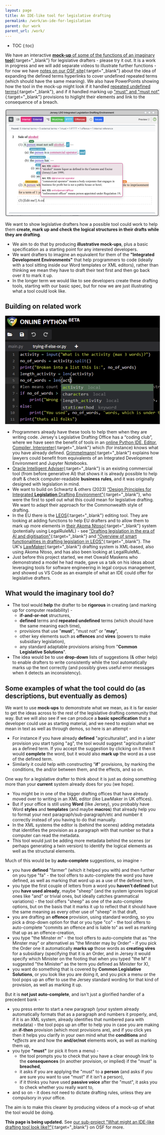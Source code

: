 ```yaml
---
layout: page
title: An IDE-like tool for legislative drafting
permalink: /work/an-ide-for-legislation
parent: Our work
parent_url: /work/
---
```


* TOC 
{:toc}

We have an interactive [**mock-up** of some of the functions of an imaginary **tool**](https://crlp-jerseyldo.github.io/ilde-mockup/){:target="_blank"} for legislative drafters - please try it out. It is a work in progress and we will add separate videos to illustrate further functions - for now we have [notes on our OSF site](https://osf.io/3qrx6){:target="_blank"} about the idea of expanding the defined terms hyperlinks to cover undefined repeated terms (which should have the same meaning). We also have PowerPoints showing how the tool in the mock-up might look if it handled [repeated undefined terms](https://osf.io/uzw5d){:target="_blank"}, and if it handled marking up ["must" and "must not"](https://osf.io/fc3js){:target="_blank"} provisions to higlight their elements and link to the consequence of a breach.

![A screenshot of the mock-up of a drafting tool](/images/ILDE-mockup-screenshot.png)

We want to show legislative drafters how a possible tool could work to help them **create, mark up and check the logical structures in their drafts while they are drafting**. 
* We aim to do that by producing **illustrative mock-ups**, plus a basic specification as a starting point for any interested developers.
* We want drafters to imagine an equivalent for them of the **"Integrated Development Environments"** that help programmers to code (ideally with a tool sitting inside our Word templates or XML editors), rather than thinking we mean they have to draft their text first and then go back over it to mark it up.
* In the longer term we would like to see developers create these drafting tools, starting with our basic spec, but for now we are just illustrating what a tool could look like.

## Building on related work

![A screenshot of a Python IDE offering help to a coder](/images/Python.png)

* Programmers already have these tools to help them when they are writing code. Jersey's Legislative Drafting Office has a “coding club”, where we have seen the benefit of tools in an [online Python IDE, Editor, Compiler, Interpreter](https://www.online-python.com){:target="_blank"} which (for instance) knows what you have already defined. [Grimmelmann](https://arxiv.org/abs/2206.14879){:target="_blank"} explains how lawyers could benefit from equivalents of an Integrated Development Environment and Jupyter Notebooks.
* [Oracle Intelligent Adviser](https://www.oracle.com/cx/service/intelligent-advisor/){:target="_blank"} is an existing commercial tool (from before generative AI) that shows it is already possible to help draft & check computer-readable **business rules**, and it was originally designed with legislation in mind.
* We want to build on Schwartz & others (2023) [“Design Principles for Integrated **Legislation** Drafting Environment”](https://ssrn.com/abstract=4556959){:target="_blank"}, who were the first to spell out what this could mean for legislative drafting. We want to adapt their approach for the Commonwealth style of drafting.
* In the EU there is the [LEOS](https://joinup.ec.europa.eu/collection/justice-law-and-security/solution/leos-open-source-software-editing-legislation){:target="_blank"} editing tool. They are looking at adding functions to help EU drafters and to allow them to mark up more elements in [their Akoma Ntoso]([https://op.europa.eu/fr/web/eu-vocabularies/akn4eu](https://op.europa.eu/en/web/eu-vocabularies/dataset/-/resource?uri=http%3A%2F%2Fpublications.europa.eu%2Fresource%2Fdataset%2Fakn4eu)){:target="_blank"} system (potentially using LegalRuleML) - see ["Drafting legislation in the era of AI and digitisation"](https://joinup.ec.europa.eu/collection/justice-law-and-security/solution/leos-open-source-software-editing-legislation/document/drafting-legislation-era-ai-and-digitisation){:target="_blank"} and ["Overview of smart functionalities in drafting legislation in LEOS"](https://joinup.ec.europa.eu/collection/justice-law-and-security/solution/leos-open-source-software-editing-legislation/document/overview-smart-functionalities-drafting-legislation-leos){:target="_blank"}. The UK's [LawMaker](https://www.youtube.com/watch?v=WBmwiHY4Q-Q&t=2s){:target="_blank"} drafting system is XML-based, also using Akoma Ntoso, and has also been looking at LegalRuleML.
* Just before this project started, we met Oswald Maskens who demonstrated a model he had made, gave us a talk on his ideas about leveraging tools for software engineering in legal corpus management, and showed us VS Code as an example of what an IDE could offer for legislative drafters.

## What would the imaginary tool do?
* The tool would **help** the drafter to be **rigorous** in creating (and marking up for computer readability) -
  * **if-and-or-not** structures, 
  * **defined** terms and **repeated undefined** terms (which should have the same meaning each time), 
  * provisions that use "**must**", "must not" or "**may**",
  * other key elements such as **offences** and **vires** (powers to make subsidiary legislation), 
  * any standard adaptable provisions arising from "**Common Legislative Solutions**".
* The idea would be to use **drop-down** lists of suggestions (& other help) to enable drafters to write consistently while the tool automatically marks up the text correctly (and possibly gives useful error messages when it detects an inconsistency).

## Some examples of what the tool could do (as descriptions, but eventually as demos)
We want to use **mock-ups** to demonstrate what we mean, as it is far easier to get the ideas across to the rest of the legislative drafting community that way. But we will also see if we can produce a **basic specification** that a developer could use as starting material, and we need to explain what we mean in text as well as through demos, so here is an attempt -
* For instance if you have already **defined** "agriculturalist", and in a later provision you start typing "ag", the tool would suggest "agriculturalist" as a defined term. If you accept the suggestion by clicking on it then it would **complete** the word, but it would also **mark up** the word as a use of the defined term.
* Similarly it could help with constructing "**if**" provisions, by marking the conditions, the and/or between them, and the effects, and so on.

One way for a legislative drafter to think about it is just as doing something more than your **current** system already does for you (we hope). 
* You might be in one of the bigger drafting offices that have already moved over to writing in an XML editor (like LawMaker in UK offices).
* But if your office is still using **Word** (like Jersey), you probably have Word **styles** and **templates** (and maybe **macros**) that already help you to format your next paragraph/sub-paragraph/etc and number it correctly instead of you having to do that manually.
* In the XML systems the editor is (behind the scenes) adding metadata that identifies the provision as a paragraph with that number so that a computer can read the metadata.
* This tool would just be adding more metadata behind the scenes (or perhaps generating a twin version) to identify the logical elements as well as the structural elements.

Much of this would be by **auto-complete** suggestions, so imagine - 
*	you have **defined** "farmer" (which it helped you with) and then further on you type "fa" - the tool offers to auto-complete the word you have defined, as well as marking that word up as a use of the defined term,
*	you type the first couple of letters from a word you **haven't defined** but you **have used already**, maybe "sheep" (and the system ignores logical ones like "and" or trivial ones, but ideally catches grammatical variations) - the tool offers "sheep" as one of the auto-complete options, but on the basis that it marks it up to reflect that it should have the same meaning as every other use of "sheep" in that draft,
*	you are drafting an **offence** provision, using standard wording, so you pick a drop-down option for that or you type "co" - the tool offers to auto-complete "commits an offence and is liable to" as well as marking that up as an offence-creation, 
*	you type "the Minster m" - the tool offers to auto-complete that as "the Minster may" or alternativel as "the Minster may by Order" - if you pick the Order one it automatically **marks up** those words as **creating vires** for a subsidiary (specifying that it is an Order, and in Jersey it would specify which Minister on the footing that when you typed "the M" it suggested "the Minister" as the term you defined as Minister for X),
*	you want do something that is covered by **Common Legislative Solutions**, or you look like you are doing it, and you pick a menu or the tool pops up an offer to use the Jersey standard wording for that kind of provision, as well as marking it up.

But it is **not just auto-complete**, and isn't just a glorified handler of a precedent bank -
*	you press enter to start a new paragraph (your system already automatically formats that as a paragraph and numbers it properly, and, if it is an XML system, already identifies that numbered para with metadata) - the tool pops up an offer to help you in case you are making an **if-then** provision (which most provisions are), and if you click yes then it helps you clarify in your own mind what the **conditions** and **effects* are and how the **and/or/not** elements work, as well as marking them up, 
*	you type **"must"** (or pick it from a menu) -
    *	the tool prompts you to check that you have a clear enough link to the **consequences** (in another provision, or implied) if the "must" is **breached**,
    *	it asks if you are applying the "must" to a **person** (and asks if you are sure you want to use "must" if it isn't a person),
    *	if it thinks you have used **passive voice** after the "must", it asks you to check whether you really want to,
*	and so on - it does not need to dictate drafting rules, unless they are compulsory in your office.

The aim is to make this clearer by producing videos of a mock-up of what the tool would be doing.

**This page is being updated.** See [our sub-project "What might an IDE-like drafting tool look like?"](https://osf.io/uk2vy/){:target="_blank"} on OSF for more.
